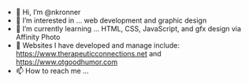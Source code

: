 - 👋 Hi, I’m @nkronner
- 👀 I’m interested in ... web development and graphic design
- 🌱 I’m currently learning ... HTML, CSS, JavaScript, and gfx design via Affinity Photo
- 💞️ Websites I have developed and manage include: https://www.therapeuticconnections.net and https://www.otgoodhumor.com
- 📫 How to reach me ... 

<!---
nkronner/nkronner is a ✨ special ✨ repository because its `README.md` (this file) appears on your GitHub profile.
You can click the Preview link to take a look at your changes.
--->
